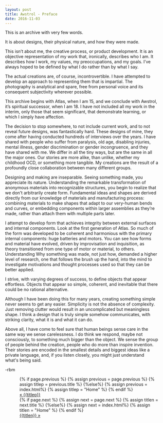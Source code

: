 ```yaml
---
layout: post
title: Awstrol - Preface
date: 2016-11-03
---
```

This is an archive with very few words.

It is about designs, their physical nature, and how they were made. 

This isn’t about me, the creative process, or product development. It is an objective representation of my work that, ironically, describes who I am. It describes how I work, my values, my preoccupations, and my goals. I’ve always hoped to be defined by what I do rather than by what I say. 

The actual creations are, of course, incontrovertible. I have attempted to develop an approach to representing them that is impartial. The photography is analytical and spare, free from personal voice and its consequent subjectivity wherever possible.

This archive begins with Atlas, when I am 15, and we conclude with Awstrol, it’s spiritual successor, when I am 18. I have not included all my work in the interim, only those that seem significant, that demonstrate learning, or which I simply have affection. 

The decision to stop somewhere, to not include current work, and to not reveal future designs, was fantastically hard. These designs of mine, they come after having conducted hundreds of interviews over the years. I have shared with people who suffer from paralysis, old age, disabling injuries, mental illness, gender discrimination or gender incongruence, and they have shared with me. We differ in all the tiny ways, but are the same in all the major ones. Our stories are more alike, than unlike, whether my childhood OCD, or something more tangible. My creations are the result of a profoundly close collaboration between many different groups.

Designing and making are inseparable. Seeing something made, you appreciate its nature. Understanding the remarkable transformation of anonymous materials into recognizable structures, you begin to realize that we don't arbitrarily create form. Fundamental ideas and shapes are derived directly from our knowledge of materials and manufacturing process: combining materials to make shapes that adapt to our very-human bends and curves, or embedding components within larger assemblies as they’re made, rather than attach them with multiple parts later. 

I attempt to develop form that achieves integrity between external surfaces and internal components. Look at the first generation of Atlas. So much of the form was developed to be coherent and harmonious with the primary internal components: huge batteries and motors. You can see how forms and material have evolved, driven by improvisation and inquisition, as theory transitioned from one type of motor or material, to others. Understanding Why something was made, not just how, demanded a higher level of research, one that follows the brush up the hand, into the mind to investigate motivations and thought processes used so that they can be better applied.

I strive, with varying degrees of success, to define objects that appear effortless. Objects that appear so simple, coherent, and inevitable that there could be no rational alternative. 

Although I have been doing this for many years, creating something simple never seems to get any easier. Simplicity is not the absence of complexity. Just removing clutter would result in an uncomplicated but meaningless shape. I think a design that is truly simple somehow communicates, with striking clarity, what it is and what it can do. 

Above all, I have come to feel sure that human beings sense care in the same way we sense carelessness. I do think we respond, maybe not consciously, to something much bigger than the object. We sense the group of people behind the creation, people who do more than inspire invention. Their stories are encoded in the smallest details and biggest ideas like a private language, and, if you listen closely, you might just understand what's being said.

-rbm

<ul class="footer">
    <ul class="button">
        {% if page.previous %}
            {% assign previous = page.previous %}
            {% assign titlep = previous.title %}
        {%else%}
            {% assign previous = index.html%}
            {% assign titlep = "Home" %}
        {% endif %}
        <div class="button0"><a href="{{site.baseurl}}{{previous.url}}">&laquo; {{titlep}}</a></div>
        {% if page.next %}
            {% assign next = page.next %}
            {% assign titlen = next.title %}
        {%else%}
            {% assign next = index.html%}
            {% assign titlen = "Home" %}
        {% endif %}
        <div class="button0"><a href="{{site.baseurl}}{{next.url}}">{{titlen}} &raquo;</a></div>         
    </ul>
</ul>
